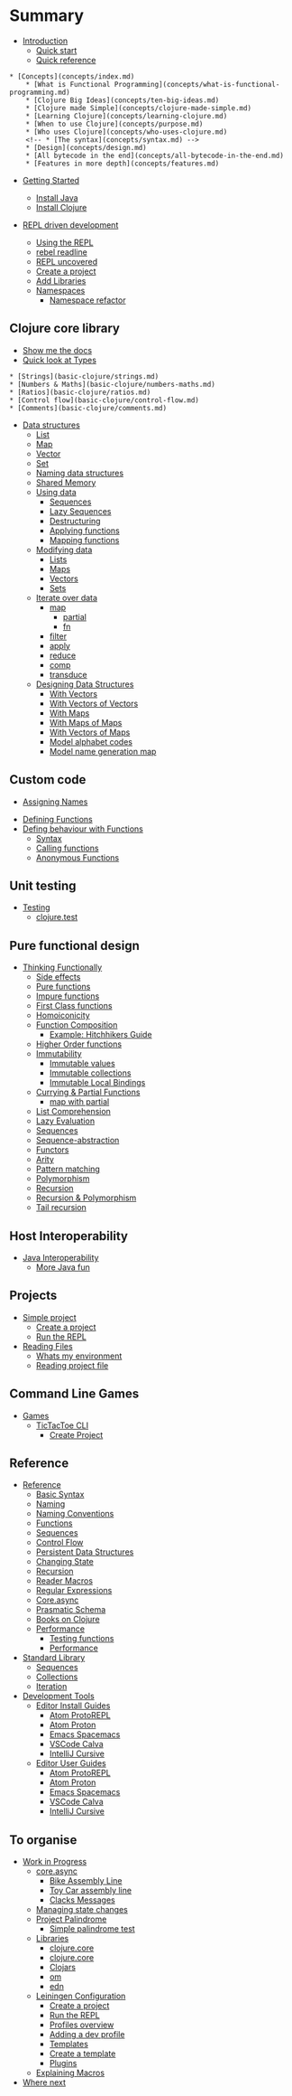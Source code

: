 # Summary

* [Introduction](introduction.md)
    * [Quick start](quickstart/index.md)
    * [Quick reference](quickstart/quick-reference.md)
<!-- * [Virtual Study Guide](study-guide.md) -->
    * [Concepts](concepts/index.md)
        * [What is Functional Programming](concepts/what-is-functional-programming.md)
        * [Clojure Big Ideas](concepts/ten-big-ideas.md)
        * [Clojure made Simple](concepts/clojure-made-simple.md)
        * [Learning Clojure](concepts/learning-clojure.md)
        * [When to use Clojure](concepts/purpose.md)
        * [Who uses Clojure](concepts/who-uses-clojure.md)
        <!-- * [The syntax](concepts/syntax.md) -->
        * [Design](concepts/design.md)
        * [All bytecode in the end](concepts/all-bytecode-in-the-end.md)
        * [Features in more depth](concepts/features.md)


* [Getting Started](getting-started/index.md)
    * [Install Java](getting-started/install-java.md)
    * [Install Clojure](getting-started/install-clojure.md)


* [REPL driven development](repl-driven-development/index.md)
    * [Using the REPL](repl-driven-development/using-the-repl.md)
    * [rebel readline](repl-driven-development/rebel-readline.md)
    * [REPL uncovered](repl-driven-development/repl-uncovered.md)
    * [Create a project](repl-driven-development/create-a-project.md)
    <!-- Introductor Clojure examples that work well in the command line REPL -->
    <!-- a simple tic-tac-toe game or similar command line challenges, kata -->

    * [Add Libraries](repl-driven-development/add-libraries.md)
    * [Namespaces](repl-driven-development/namespace.md)
        * [Namespace refactor](repl-driven-development/namespace-refactoring.md)

## Clojure core library
<!-- Basic syntax and calling functions -->
* [Show me the docs](basic-clojure/show-me-the-docs.md)
* [Quick look at Types](basic-clojure/quick-look-at-types.md)
<!-- * [Threading Macros](thinking-functionally/threading-macros.md) -->

<!-- Simple values numbers, strings ratios -->
    * [Strings](basic-clojure/strings.md)
    * [Numbers & Maths](basic-clojure/numbers-maths.md)
    * [Ratios](basic-clojure/ratios.md)
    * [Control flow](basic-clojure/control-flow.md)
    * [Comments](basic-clojure/comments.md)

<!-- Persistent data structures list vector map set -->
<!-- Introducing the most common function families from clojure.core -->
<!-- map reduce apply -->
<!-- group-by sort-by -->
<!-- partition partiion-all partition... -->

* [Data structures](data-structures/index.md)
    * [List](data-structures/list.md)
    * [Map](data-structures/map.md)
    * [Vector](data-structures/vector.md)
    * [Set](data-structures/set.md)
    * [Naming data structures](data-structures/naming.md)
    * [Shared Memory](data-structures/shared-memory.md)
    * [Using data](using-data-structures/index.md)
        * [Sequences](using-data-structures/sequences.md)
        * [Lazy Sequences](using-data-structures/lazy-sequences.md)
        * [Destructuring](using-data-structures/destructuring.md)
        * [Applying functions](using-data-structures/applying-functions.md)
        * [Mapping functions](using-data-structures/mapping-data-structures.md)
    * [Modifying data](modifying-data-structures/index.md)
        * [Lists](modifying-data-structures/lists.md)
        * [Maps](modifying-data-structures/maps.md)
        * [Vectors](modifying-data-structures/vectors.md)
        * [Sets](modifying-data-structures/sets.md)
    * [Iterate over data](iterate-over-data/index.md)
        * [map](iterate-over-data/map.md)
            * [partial](iterate-over-data/map-partial.md)
            * [fn](iterate-over-data/map-fn.md)
        * [filter](iterate-over-data/filter-remove.md)
        * [apply](iterate-over-data/apply.md)
        * [reduce](iterate-over-data/reduce.md)
        * [comp](iterate-over-data/reduce.md)
        * [transduce](iterate-over-data/reduce.md)
    * [Designing Data Structures](designing-data-structures/index.md)
        * [With Vectors](designing-data-structures/with-vectors.md)
        * [With Vectors of Vectors](designing-data-structures/with-vectors-of-vectors.md)
        * [With Maps](designing-data-structures/with-maps.md)
        * [With Maps of Maps](designing-data-structures/with-maps-of-maps.md)
        * [With Vectors of Maps](designing-data-structures/with-vectors-of-maps.md)
        * [Model alphabet codes](designing-data-structures/modeling-alphabet-codes.md)
        * [Model name generation map](designing-data-structures/modeling-name-generation-map.md)

## Custom code
<!-- Definging names for data and expressions -->
<!-- Defining custom functions -->
<!-- reducting functions -->
* [Assigning Names](basic-clojure/assigning-names.md)
<!-- * [Naming](basic-clojure/naming.md) -->
<!--     * [Global definitions](basic-clojure/global-definitions.md) -->
<!--     * [Local Bindings](basic-clojure/local-bindings.md) -->
<!--     * [Private functions](basic-clojure/private-functions.md) -->
* [Defining Functions](basic-clojure/defining-functions.md)
* [Defing behaviour with Functions](defining-behaviour-with-functions/index.md)
    * [Syntax](defining-behaviour-with-functions/syntax.md)
    * [Calling functions](defining-behaviour-with-functions/calling-functions.md)
    <!-- * [Examples](defining-behaviour-with-functions/examples.md) -->
    <!-- * [Parameters](defining-behaviour-with-functions/parameters.md) -->
    * [Anonymous Functions](defining-behaviour-with-functions/anonymous-functions.md)


## Unit testing
* [Testing](testing/index.md)
    * [clojure.test](testing/clojure.test.md)


## Pure functional design
* [Thinking Functionally](thinking-functionally/index.md)
    * [Side effects](thinking-functionally/side-effects.md)
    * [Pure functions](thinking-functionally/pure-functions.md)
    * [Impure functions](thinking-functionally/impure-functions.md)
    * [First Class functions](thinking-functionally/first-class-functions.md)
    * [Homoiconicity](thinking-functionally/homoiconicity.md)
    * [Function Composition](thinking-functionally/function-composition.md)
        * [Example: Hitchhikers Guide](thinking-functionally/example-hitchhikers-guide.md)
    * [Higher Order functions](thinking-functionally/higher-order-functions.md)
    * [Immutability](thinking-functionally/immutability.md)
        * [Immutable values](thinking-functionally/immutable-values.md)
        * [Immutable collections](thinking-functionally/immutable-collections.md)
        * [Immutable Local Bindings](thinking-functionally/immutable-local-bindings.md)
    * [Currying & Partial Functions](thinking-functionally/partial-functions.md)
        * [map with partial](thinking-functionally/map-with-partial.md)
    * [List Comprehension](thinking-functionally/list-comprehension.md)
    * [Lazy Evaluation](thinking-functionally/lazy-evaluation.md)
    * [Sequences](thinking-functionally/sequences.md)
    * [Sequence-abstraction](thinking-functionally/sequence-abstractions.md)
    * [Functors](thinking-functionally/functors.md)
    * [Arity](thinking-functionally/arity.md)
    * [Pattern matching](thinking-functionally/pattern-matching.md)
    * [Polymorphism](thinking-functionally/polymorphism.md)
    * [Recursion](thinking-functionally/recursion.md)
    * [Recursion & Polymorphism](thinking-functionally/recursion-polymorphism.md)
    * [Tail recursion](thinking-functionally/tail-recursion.md)

## Host Interoperability

* [Java Interoperability](basic-clojure/java-interop.md)
    * [More Java fun](basic-clojure/more-java-fun.md)

## Projects
<!-- Convert to deps.edn -->
* [Simple project](simple-project/index.md)
    * [Create a project](simple-project/create-project.md)
    * [Run the REPL](simple-project/run-the-repl.md)
* [Reading Files](basic-clojure/index.md)
    * [Whats my environment](basic-clojure/whats-my-environment.md)
    * [Reading project file](basic-clojure/reading-project-file.md)

## Command Line Games
* [Games](games/index.md)
    <!-- Convert to deps.edn -->
    * [TicTacToe CLI](games/tictactoe-cli/index.md)
        * [Create Project](games/tictactoe-cli/create-project.md)

## Reference
* [Reference](reference/index.md)
    * [Basic Syntax](reference/basic-syntax.md)
    * [Naming](reference/naming.md)
    * [Naming Conventions](reference/naming-conventions.md)
    * [Functions](reference/functions.md)
    * [Sequences](reference/sequences.md)
    * [Control Flow](reference/control-flow.md)
    * [Persistent Data Structures](reference/persistent-data-structures.md)
    * [Changing State](reference/changing-state.md)
    * [Recursion](reference/recursion.md)
    * [Reader Macros](reference/reader-macros.md)
    * [Regular Expressions](reference/regular-expressions.md)
    * [Core.async](reference/core-async.md)
    * [Prasmatic Schema](reference/prasmatic-schema.md)
    * [Books on Clojure](reference/books.md)
    * [Performance](performance/index.md)
        * [Testing functions](performance/testing-functions.md)
        * [Performance](performance/load-testing.md)
* [Standard Library](standard-library/index.md)
    * [Sequences](standard-library/sequences.md)
    * [Collections](standard-library/collections.md)
    * [Iteration](standard-library/iteration.md)
* [Development Tools](development-tools/index.md)
    * [Editor Install Guides](getting-started/editor-install-guides/index.md)
        * [Atom ProtoREPL](getting-started/editor-install-guides/atom-protorepl.md)
        * [Atom Proton](getting-started/editor-install-guides/atom-proton.md)
        * [Emacs Spacemacs](getting-started/editor-install-guides/emacs-spacemacs.md)
        * [VSCode Calva](getting-started/editor-install-guides/vscode-calva.md)
        * [IntelliJ Cursive](getting-started/editor-install-guides/intellij-cursive.md)
    * [Editor User Guides](getting-started/editor-user-guides/index.md)
        * [Atom ProtoREPL](getting-started/editor-user-guides/atom-protorepl.md)
        * [Atom Proton](getting-started/editor-user-guides/atom-proton.md)
        * [Emacs Spacemacs](getting-started/editor-user-guides/emacs-spacemacs.md)
        * [VSCode Calva](getting-started/editor-user-guides/vscode-calva.md)
        * [IntelliJ Cursive](getting-started/editor-user-guides/intellij-cursive.md)


## To organise
* [Work in Progress](work-in-progress.md)
    * [core.async](core.async/index.md)
        * [Bike Assembly Line](core.async/bike-assembly-line/index.md)
        * [Toy Car assembly line](core.async/toy-car-assembly-line/index.md)
        * [Clacks Messages](core.async/clacks-messages/index.md)
    * [Managing state changes](thinking-functionally/managing-state-changes.md)
    * [Project Palindrome](project-palindrome/index.md)
        * [Simple palindrome test](project-palindrome/simple-palindrome-test.md)
    * [Libraries](libraries/index.md)
        * [clojure.core](libraries/clojure-core.md)
        * [clojure.core](libraries/clojure-core-lisp-comprehension.md)
        * [Clojars](libraries/clojars.md)
        * [om](libraries/om.md)
        * [edn](libraries/edn.md)
    * [Leiningen Configuration](leiningen/index.md)
        * [Create a project](leiningen/create-a-project.md)
        * [Run the REPL](leiningen/run-the-repl.md)
        * [Profiles overview](leiningen/profile.md)
        * [Adding a dev profile](leiningen/adding-a-dev-profile.md)
        * [Templates](leiningen/templates.md)
        * [Create a template](leiningen/create-a-template.md)
        * [Plugins](leiningen/plugins.md)
    * [Explaining Macros](explaining-macros.md)
* [Where next](where-next.md)

<!-- ## Development tools -->

<!-- * [Development Tools](development-tools/index.md) -->
<!--     * [Java](development-tools/java.md) -->
<!--     * [Leiningen](development-tools/leiningen.md) -->
<!--     * [Editor install guides](development-tools/editor-install-guides/index.md) -->
<!--         * [Atom.io - ProtoREPL](development-tools/editor-install-guides/atom-protorepl.md) -->
<!--         * [Atom.io - Proton](development-tools/editor-install-guides/atom-proton.md) -->
<!--         * [VS Code - Calva](development-tools/editor-install-guides/vscode-calva.md) -->
<!--         * [Emacs - Spacemacs](development-tools/editor-install-guides/emacs-spacemacs.md) -->
<!--         * [IntelliJ - Cursive](development-tools/editor-install-guides/intellij-cursive.md) -->
<!--     * [Editor User Guides](development-tools/editor-user-guides/index.md) -->
<!--         * [Atom.io - Protorepl](development-tools/editor-user-guides/atom-protorepl.md) -->
<!--         * [Atom.io - Proton](development-tools/editor-user-guides/atom-proton.md) -->
<!--         * [Emacs - Spacemacs](development-tools/editor-user-guides/emacs-spacemacs.md) -->
<!--         * [VS Code - Calva](development-tools/editor-user-guides/vscode-calva.md) -->
<!--         * [IntelliJ - Cursive](development-tools/editor-user-guides/intellij-cursive.md) -->
<!--         * [Lighttable](lighttable/index.md) -->
<!--             * [Configure Keyboard mappings](lighttable/configure-keyboard-mappings.md) -->

<!-- ## Puzzles -->
<!-- * [Puzzles](puzzles/index.md) -->
<!--     * [Random Seat Assignment](puzzles/random-seat-assignment.md) -->

<!-- ## Deprecated Content -->
<!-- * [How to use the workshop](using-the-workshop/index.md) -->
<!--     * [Technical Requirements](using-the-workshop/requirements.md) -->
<!--     * [Code Examples](using-the-workshop/code-examples.md) -->
<!-- * [Development Environments](development-environments/index.md) -->
<!--     * [Java](development-environments/java.md) -->
<!--     * [Leiningen](development-environments/leiningen.md) -->
<!--     * [LightTable](development-environments/lighttable.md) -->
<!--     * [Other tools](development-environments/other-tools.md) -->
